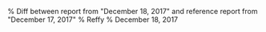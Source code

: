 % Diff between report from "December 18, 2017" and reference report from "December 17, 2017"
% Reffy
% December 18, 2017

